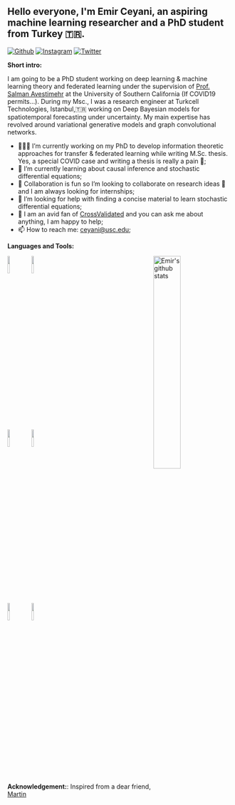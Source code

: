 ## Hello everyone, I'm Emir Ceyani, an aspiring machine learning researcher and a PhD student from Turkey 🇹🇷.

<!-- Your badges
You can use the website to generate badges: https://shields.io/
-->

[![Github](https://img.shields.io/badge/-Github-000?style=flat&logo=Github&logoColor=white)](https://github.com/emirceyani)
[![Instagram](https://img.shields.io/badge/-Instagram-c13584?style=flat&labelColor=c13584&logo=instagram&logoColor=white)](https://www.instagram.com/emirceyani/)
[![Twitter](https://img.shields.io/twitter/url?style=social&url=https%3A%2F%2Ftwitter.com%2FEmirCeyani)](https://twitter.com/ceyani_emir)

<!-- Talking about you -->
**Short intro:**

I am going to be a PhD student working on deep learning \& machine learning theory and federated learning under the supervision of [Prof. Salman Avestimehr](https://www.avestimehr.com/) at the University of Southern California (If COVID19 permits...). During my Msc., I was a research engineer at Turkcell Technologies, Istanbul,🇹🇷 working on Deep Bayesian models for spatiotemporal forecasting under uncertainty. My main expertise has revolved around variational generative models and graph convolutional networks. 


- 👨🏽‍💻 I’m currently working on my PhD to develop information theoretic approaches for transfer & federated learning while writing M.Sc. thesis. Yes, a  special COVID case and writing a thesis is really a pain 🤦;
- 🌱 I’m currently learning about causal inference and stochastic differential equations; 
- 👯 Collaboration is fun so I’m looking to collaborate on research ideas 🤝 and I am always looking for internships;
- 🤔 I’m looking for help with finding a concise material to learn stochastic differential equations;
- 💬 I am an avid fan of [CrossValidated](https://stats.stackexchange.com/users/280640/emir-ceyani) and you can ask me about anything, I am happy to help;
- 📫 How to reach me: ceyani@usc.edu;

**Languages and Tools:** 

<!-- Your github readme stats
You can use this api: https://github.com/emirceyani/github-readme-stats
-->
<p>
  <a href="https://github-readme-stats.vercel.app/api?username=emirceyani&show_icons=true">
    <img width="35%" align="right" alt="Emir's github stats" src="https://github-readme-stats.vercel.app/api?username=emirceyani&show_icons=true&hide_border=true" />
  </a>

  <!-- Your languages and tools. Be careful with the alignment. 
  You can use this sites to get logos: https://www.vectorlogo.zone or https://simpleicons.org/
  -->
  <code><img width="10%" src="https://www.vectorlogo.zone/logos/python/python-ar21.svg"></code>
  <code><img width="10%" src="https://www.vectorlogo.zone/logos/julialang/julialang-ar21.svg"></code>
  <br />
  <code><img width="10%" src="https://www.vectorlogo.zone/logos/pytorch/pytorch-ar21.svg"></code>
  <code><img width="10%" src="https://www.vectorlogo.zone/logos/tensorflow/tensorflow-ar21.svg"></code>
  <br />
  <code><img width="10%" src="https://www.vectorlogo.zone/logos/git-scm/git-scm-ar21.svg"></code>
  <code><img width="10%" src="https://www.vectorlogo.zone/logos/gnu_bash/gnu_bash-ar21.svg"></code>
</p>

**Acknowledgement:**: Inspired from a dear friend, [Martin](https://github.com/martinferianc/martinferianc)
